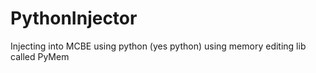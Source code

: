 # PythonInjector
Injecting into MCBE using python (yes python) using memory editing lib called PyMem
